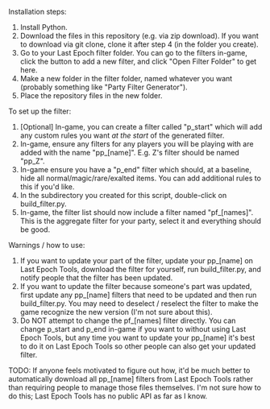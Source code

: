 Installation steps:
1. Install Python.
2. Download the files in this repository (e.g. via zip download). If you want to download via git clone, clone it after step 4 (in the folder you create).
3. Go to your Last Epoch filter folder. You can go to the filters in-game, click the button to add a new filter, and click "Open Filter Folder" to get here.
4. Make a new folder in the filter folder, named whatever you want (probably something like "Party Filter Generator").
5. Place the repository files in the new folder.

To set up the filter:
1. [Optional] In-game, you can create a filter called "p_start" which will add any custom rules you want *at the start* of the generated filter.
2. In-game, ensure any filters for any players you will be playing with are added with the name "pp_[name]". E.g. Z's filter should be named "pp_Z".
3. In-game ensure you have a "p_end" filter which should, at a baseline, hide all normal/magic/rare/exalted items. You can add additional rules to this if you'd like.
4. In the subdirectory you created for this script, double-click on build_filter.py.
5. In-game, the filter list should now include a filter named "pf_[names]". This is the aggregate filter for your party, select it and everything should be good.

Warnings / how to use:
1. If you want to update your part of the filter, update your pp_[name] on Last Epoch Tools, download the filter for yourself, run build_filter.py, and notify people that the filter has been updated.
2. If you want to update the filter because someone's part was updated, first update any pp_[name] filters that need to be updated and then run build_filter.py. You may need to deselect / reselect the filter to make the game recognize the new version (I'm not sure about this).
3. Do NOT attempt to change the pf_[names] filter directly. You can change p_start and p_end in-game if you want to without using Last Epoch Tools, but any time you want to update your pp_[name] it's best to do it on Last Epoch Tools so other people can also get your updated filter.

TODO:
If anyone feels motivated to figure out how, it'd be much better to automatically download all pp_[name] filters from Last Epoch Tools rather than requiring people to manage those files themselves. I'm not sure how to do this; Last Epoch Tools has no public API as far as I know.
